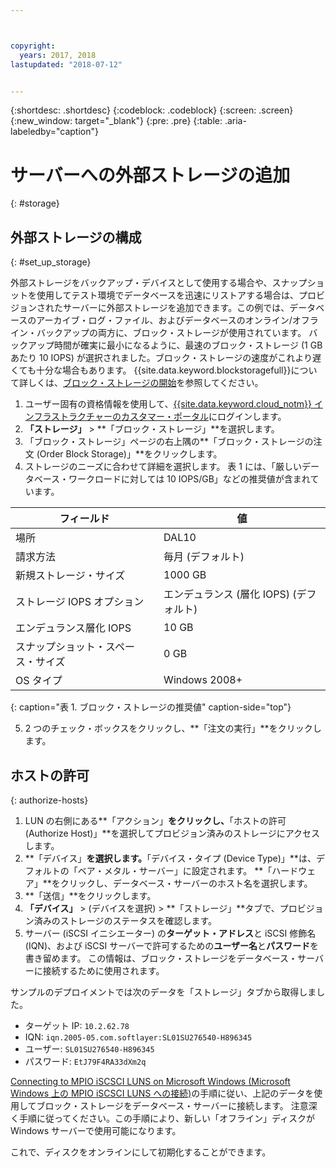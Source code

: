 ```yaml
---



copyright:
  years: 2017, 2018
lastupdated: "2018-07-12"


---
```


{:shortdesc: .shortdesc}
{:codeblock: .codeblock}
{:screen: .screen}
{:new_window: target="_blank"}
{:pre: .pre}
{:table: .aria-labeledby="caption"}

# サーバーへの外部ストレージの追加
{: #storage}

## 外部ストレージの構成
{: #set_up_storage}

外部ストレージをバックアップ・デバイスとして使用する場合や、スナップショットを使用してテスト環境でデータベースを迅速にリストアする場合は、プロビジョンされたサーバーに外部ストレージを追加できます。この例では、データベースのアーカイブ・ログ・ファイル、およびデータベースのオンライン/オフライン・バックアップの両方に、ブロック・ストレージが使用されています。 バックアップ時間が確実に最小になるように、最速のブロック・ストレージ (1 GB あたり 10 IOPS) が選択されました。ブロック・ストレージの速度がこれより遅くても十分な場合もあります。 {{site.data.keyword.blockstoragefull}}について詳しくは、[ブロック・ストレージの開始](https://console.bluemix.net/docs/infrastructure/BlockStorage/index.html#getting-started-with-block-storage)を参照してください。

1. ユーザー固有の資格情報を使用して、[{{site.data.keyword.cloud_notm}} インフラストラクチャーのカスタマー・ポータル](https://control.softlayer.com/)にログインします。
2. **「ストレージ」** > **「ブロック・ストレージ」**を選択します。
3. 「ブロック・ストレージ」ページの右上隅の**「ブロック・ストレージの注文 (Order Block Storage)」**をクリックします。
4. ストレージのニーズに合わせて詳細を選択します。 表 1 には、「厳しいデータベース・ワークロードに対しては 10 IOPS/GB」などの推奨値が含まれています。

|            フィールド            |      値                                           |
| -------------------------------- | ------------------------------------------------- |
|場所                          | DAL10                                             |
|請求方法                    | 毎月 (デフォルト)                                 |
|新規ストレージ・サイズ            | 1000 GB                                           |
|ストレージ IOPS オプション        | エンデュランス (層化 IOPS) (デフォルト)           |
|エンデュランス層化 IOPS           | 10 GB                                             |
|スナップショット・スペース・サイズ | 0 GB                                              |
|OS タイプ                         | Windows 2008+                                     |
{: caption="表 1. ブロック・ストレージの推奨値" caption-side="top"}

5. 2 つのチェック・ボックスをクリックし、**「注文の実行」**をクリックします。

## ホストの許可
{: authorize-hosts}

1. LUN の右側にある**「アクション」**をクリックし、**「ホストの許可 (Authorize Host)」**を選択してプロビジョン済みのストレージにアクセスします。
2. **「デバイス」**を選択します。**「デバイス・タイプ (Device Type)」**は、デフォルトの「ベア・メタル・サーバー」に設定されます。 **「ハードウェア」**をクリックし、データベース・サーバーのホスト名を選択します。
3. **「送信」**をクリックします。
4. **「デバイス」** > (デバイスを選択) > **「ストレージ」**タブで、プロビジョン済みのストレージのステータスを確認します。
5. サーバー (iSCSI イニシエーター) の**ターゲット・アドレス**と iSCSI 修飾名 (IQN)、および iSCSI サーバーで許可するための**ユーザー名**と**パスワード**を書き留めます。 この情報は、ブロック・ストレージをデータベース・サーバーに接続するために使用されます。

サンプルのデプロイメントでは次のデータを「ストレージ」タブから取得しました。
   * ターゲット IP: `10.2.62.78`
   * IQN: `iqn.2005-05.com.softlayer:SL01SU276540-H896345`
   * ユーザー: `SL01SU276540-H896345`
   * パスワード: `EtJ79F4RA33dXm2q`

[Connecting to MPIO iSCSCI LUNS on Microsoft Windows (Microsoft Windows 上の MPIO iSCSCI LUNS への接続)](https://console.bluemix.net/docs/infrastructure/BlockStorage/accessing-block-storage-windows.html#connecting-to-mpio-iscsi-luns-on-microsoft-windows)の手順に従い、上記のデータを使用してブロック・ストレージをデータベース・サーバーに接続します。 注意深く手順に従ってください。この手順により、新しい「オフライン」ディスクが Windows サーバーで使用可能になります。

これで、ディスクをオンラインにして初期化することができます。 
